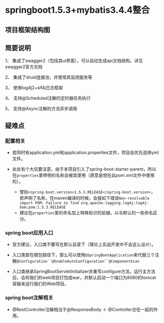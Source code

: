 # springboot1.5.3+mybatis3.4.4整合

## 项目框架结构图


## 简要说明

1、 集成了swagger2（包括其ui界面），可以自动生成api文档结构，详见swagger2官方文档

2、 集成了druid连接池，并使用其监控服务等

3、 使用log4j2+slf4j日志框架

4、 支持@Scheduled注解的定时器任务执行

5、 支持@Async注解的方法异步调用

## 疑难点
### 配置相关
- 若同时有application.yml和application.properties文件，项目会优先选择yml文件。

- 此处有个大坑要注意，由于本项目引入了spring-boot-starter-parent，所以在`properties`里申明的名称会被其使用（原意是想在此pom.xml文件中使用的）。
 
  - 譬如`<spring-boot.version>1.5.3.RELEASE</spring-boot.version>`，若声明了名称，在maven编译的时候，会报如下错误`Non-resolvable import POM: Failure to find org.apache.logging.log4j:log4j-bom:pom:1.5.3.RELEASE`
  - 建议在`properties`里的命名加上特殊标识的前缀，以与默认的一些命名区分。

### spring boot应用入口
- 官方建议，入口类不要写在默认目录下（理论上实战开发中不会这么设计）。

- 入口类放在根包路径下，那么可以使用`@SpringBootApplication`来代替三个注解`@Configuration``@EnableAutoConfiguration``@ComponentScan`

- 入口类继承SpringBootServletInitializer并重写configure方法。运行主方法后，会将我们的web项目打包成war，并默认启动一个端口为8080的tomcat容器来运行我们的Web项目。

### spring boot注解相关
- @RestController注解相当于@ResponseBody ＋ @Controller合在一起的作用。
